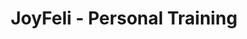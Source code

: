 ---
layout: layouts/base.njk
title: "JoyFeli - Personal Training"
locale: "nl"
pageKey: "personal-training"
---